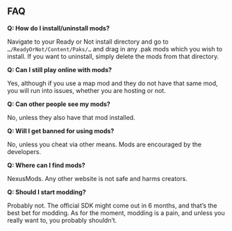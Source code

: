 
## FAQ

**Q: How do I install/uninstall mods?**

Navigate to your Ready or Not install directory and go to `…/ReadyOrNot/Content/Paks/…` and drag in any .pak mods which you wish to install. If you want to uninstall, simply delete the mods from that directory.

**Q: Can I still play online with mods?**

Yes, although if you use a map mod and they do not have that same mod, you will run into issues, whether you are hosting or not. 

**Q: Can other people see my mods?**

No, unless they also have that mod installed.

**Q: Will I get banned for using mods?**

No, unless you cheat via other means. Mods are encouraged by the developers.

**Q: Where can I find mods?**

NexusMods. Any other website is not safe and harms creators. 

**Q: Should I start modding?**

Probably not. The official SDK might come out in 6 months, and that’s the best bet for modding. As for the moment, modding is a pain, and unless you really want to, you probably shouldn’t.
